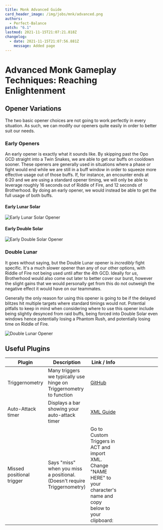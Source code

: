 ```yaml
---
title: Monk Advanced Guide
card_header_image: /img/jobs/mnk/advanced.png
authors:
  - Perfect-Balance
patch: "6.1"
lastmod: 2021-11-15T21:07:21.818Z
changelog:
  - date: 2021-11-15T21:07:56.881Z
    message: Added page
---
```

# Advanced Monk Gameplay Techniques: Reaching Enlightenment

## Opener Variations

The two basic opener choices are not going to work perfectly in every situation. As such, we can modify our openers quite easily in order to better suit our needs.

### Early Openers

An early opener is exactly what it sounds like. By skipping past the Opo GCD straight into a Twin Snakes, we are able to get our buffs on cooldown sooner. These openers are generally used in situations where a phase or fight would end while we are still in a buff window in order to squeeze more effective usage out of those buffs. If, for instance, an encounter ends at 6:20 and we are using a standard opener timing, we will only be able to leverage roughly 16 seconds out of Riddle of Fire, and 12 seconds of Brotherhood. By doing an early opener, we would instead be able to get the full usage of both buffs.

#### Early Lunar Solar

![](https://i.imgur.com/ARMMArp.png "Early Lunar Solar Opener")

#### Early Double Solar

![](https://i.imgur.com/bq5YNEX.png "Early Double Solar Opener")

### Double Lunar

It goes without saying, but the Double Lunar opener is *incredibly* fight specific. It's a much slower opener than any of our other options, with Riddle of Fire not being used until after the 4th GCD. Ideally for *us*, Brotherhood would also come out later to better cover our burst, however the slight gains that we would personally get from this do not outweigh the negative effect it would have on our teammates. 

Generally the only reason for using this opener is going to be if the delayed blitzes hit multiple targets where standard timings would not. Potential pitfalls to keep in mind when considering where to use this opener include being slightly desynced from raid buffs, being forced into Double Solar even windows hence potentially losing a Phantom Rush, and potentially losing time on Riddle of Fire.

![](https://i.imgur.com/xq9uRlJ.png "Double Lunar Opener")

## Useful Plugins

| Plugin                    | Description                                                              | Link / Info                                                                                                                                                                                                                                                                                                                                |     |     |     |     |     |     |     |     |     |     |     |     |     |     |     |     |     |     |     |     |     |     |     |
| ------------------------- | ------------------------------------------------------------------------ | ------------------------------------------------------------------------------------------------------------------------------------------------------------------------------------------------------------------------------------------------------------------------------------------------------------------------------------------ | --- | --- | --- | --- | --- | --- | --- | --- | --- | --- | --- | --- | --- | --- | --- | --- | --- | --- | --- | --- | --- | --- | --- |
| Triggernometry            | Many triggers we typically use hinge on Triggernometry to function       | [GitHub](https://github.com/paissaheavyindustries/Triggernometry/releases)                                                                                                                                                                                                                                                                 |     |     |     |     |     |     |     |     |     |     |     |     |     |     |     |     |     |     |     |     |     |     |     |
| Auto-Attack timer         | Displays a bar showing your auto-attack timer                            | [XML Guide](https://cdn.discordapp.com/attachments/166036664341364737/920290186762534932/auto_timer_guide_edition.xml)                                                                                                                                                                                                                     |     |     |     |     |     |     |     |     |     |     |     |     |     |     |     |     |     |     |     |     |     |     |     |
| Missed positional trigger | Says "miss" when you miss a positional. (Doesn't require Triggernometry) | Go to Custom Triggers in ACT and import XML.  Change "NAME HERE" to your character's name and copy below to your clipboard: <Trigger R="^A[^ ]* 15:[^:]+:NAME HERE:((38428(CFD2)5F3\[EF]DE\[B24]64AC1D3\[9A]):[^:]+:[^:]+:[^:]+:(73\[9ADF]46)(DEB58):[^:]+:[^:]+:[^:]+:(3644))" SD="Miss" ST="3" CR="F" C=" General" T="F" TN="" Ta="F" /> |     |     |     |     |     |     |     |     |     |     |     |     |     |     |     |     |     |     |     |     |     |     |     |

&nbsp;